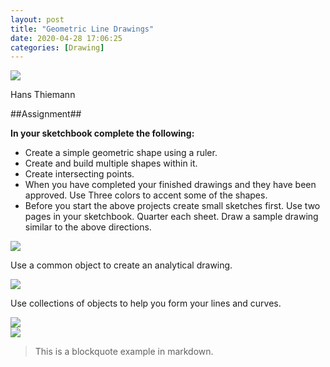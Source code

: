 ```yaml
---
layout: post
title: "Geometric Line Drawings"
date: 2020-04-28 17:06:25
categories: [Drawing]
---
```


<img src="https://s3.amazonaws.com/image-control-storage/2020/02/10195144/2020-02-10-18_43_46-kandinsky-layout.png" />

<span style="text-align: center;">Hans Thiemann</span>

##Assignment##

**In your sketchbook complete the following:**

- Create a simple geometric shape using a ruler.
- Create and build multiple shapes within it.
- Create intersecting points.
- When you have completed your finished drawings and they have been approved. Use Three colors to accent some of the shapes.
- Before you start the above projects create small sketches first. Use two pages in your sketchbook. Quarter each sheet. Draw a sample drawing similar to the above directions.

<div class="madtinker_main"><img src="https://s3.amazonaws.com/image-control-storage/2020/02/13140901/2020-02-13-13_07_04-Window.png" /></div>

Use a common object to create an analytical drawing.

<div class="madtinker_main"><img src="https://s3.amazonaws.com/image-control-storage/2020/02/13141310/2020-02-13-13_11_31-Window.png" /></div>

<p>Use collections of objects to help you form your lines and curves.</p>

<div class="madtinker_main"><img src="https://s3.amazonaws.com/image-control-storage/2020/02/13141328/2020-02-13-13_12_10-Window.png" /></div>

<div class="madtinker_main"><img src="https://s3.amazonaws.com/image-control-storage/2020/02/13141632/2020-02-13-13_16_05-Window.png" /></div>
	
	
> This is a blockquote example in markdown.
